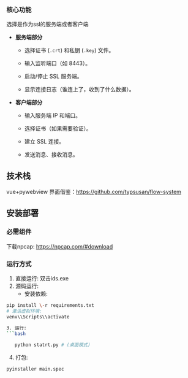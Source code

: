 
### 核心功能

选择是作为ssl的服务端或者客户端

- **服务端部分**
    
    - 选择证书 (`.crt`) 和私钥 (`.key`) 文件。
        
    - 输入监听端口（如 8443）。
        
    - 启动/停止 SSL 服务端。
        
    - 显示连接日志（谁连上了，收到了什么数据）。

        
- **客户端部分**
    
    - 输入服务端 IP 和端口。
        
    - 选择证书（如果需要验证）。
        
    - 建立 SSL 连接。
        
    - 发送消息、接收消息。
    

## 技术栈

vue+pywebview
界面借鉴：https://github.com/typsusan/flow-system
## 安装部署


### 必需组件
下载npcap: https://npcap.com/#download

### 运行方式
1. 直接运行: 双击ids.exe
2. 源码运行:   
   - 安装依赖: 
```bash
pip install \-r requirements.txt
# 激活虚拟环境: 
venv\\Scripts\\activate

3. 运行: 
```bash
   
   python statrt.py # (桌面模式)
```
4. 打包:
```bash
pyinstaller main.spec
```

